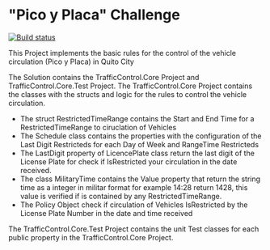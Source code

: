 # "Pico y Placa" Challenge

[![Build status](https://ci.appveyor.com/api/projects/status/v8vj61357fcw0s6l?svg=true)](https://ci.appveyor.com/project/geobasis/traffic)

This Project implements the basic rules for the control of the vehicle circulation (Pico y Placa) in Quito City

The Solution contains the TrafficControl.Core Project and TrafficControl.Core.Test Project.
The TrafficControl.Core Project contains the classes with the structs and logic for the rules to control the vehicle circulation.

- The struct RestrictedTimeRange contains the Start and End Time for a RestrictedTimeRange to ciruclation of Vehicles
- The Schedule class contains the properties with the configuration of the Last Digit Restricteds for each Day of Week and RangeTime Restricteds
- The LastDigit property of LicencePlate class return the last digit of the License Plate for check if IsRestricted your circulation in the date received.
- The class MilitaryTime contains the Value property that return the string time as a integer in militar format for example 14:28 return 1428, this value is verified if is contained by any RestrictedTimeRange.
- The Policy Object check if circulation of Vehicles IsRestricted by the License Plate Number in the date and time received

The TrafficControl.Core.Test Project contains the unit Test classes for each public property in the TrafficControl.Core Project.
